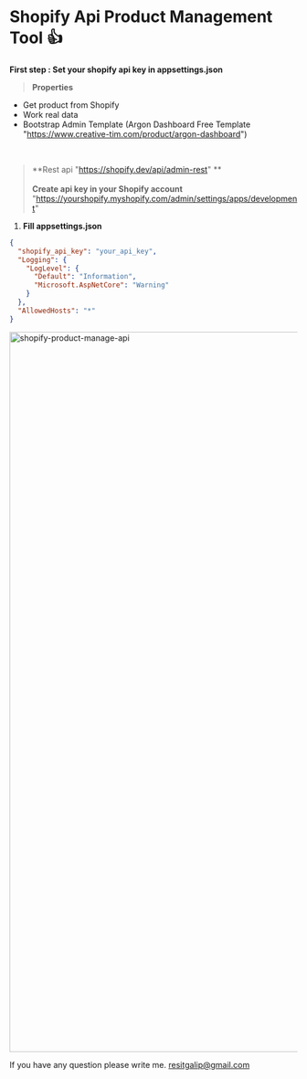 # Shopify Api Product Management Tool  :+1:

**First step : Set your shopify api key in appsettings.json**

>**Properties**
 - Get product from Shopify
 - Work real data
 - Bootstrap Admin Template (Argon Dashboard Free Template "https://www.creative-tim.com/product/argon-dashboard")
 <br>

>**Rest api "https://shopify.dev/api/admin-rest" **<br><br>
>**Create api key in your Shopify account** "https://yourshopify.myshopify.com/admin/settings/apps/development"

1. **Fill appsettings.json**
```json
{
  "shopify_api_key": "your_api_key",
  "Logging": {
    "LogLevel": {
      "Default": "Information",
      "Microsoft.AspNetCore": "Warning"
    }
  },
  "AllowedHosts": "*"
}

```

<img width="1261" alt="shopify-product-manage-api" src="https://user-images.githubusercontent.com/57272527/197445738-d69290b3-0c12-45f5-aeb1-433af2d63c71.png">

 
 If you have any question please write me. resitgalip@gmail.com

